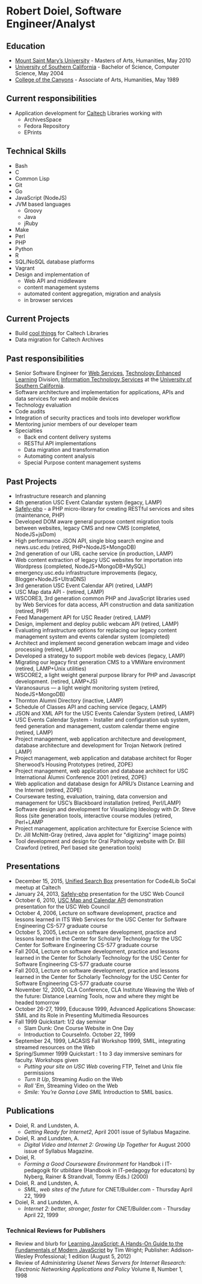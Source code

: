 
# Robert Doiel, Software Engineer/Analyst

## Education

+ [Mount Saint Mary&rsquo;s University](http://www.msmu.edu/)  - Masters of Arts, Humanities, May 2010
+ [University of Southern California](http://www.usc.edu/) - Bachelor of Science, Computer Science, May 2004
+ [College of the Canyons](http://www.canyons.edu/) - Associate of Arts, Humanities, May 1989

## Current responsibilities

+ Application development for [Caltech](http://library.caltech.edu) Libraries working with
    + ArchivesSpace
    + Fedora Repository
    + EPrints

## Technical Skills

+ Bash
+ C
+ Common Lisp
+ Git
+ Go
+ JavaScript (NodeJS)
+ JVM based languages
    + Groovy
    + Java
    + jRuby
+ Make
+ Perl
+ PHP
+ Python
+ R
+ SQL/NoSQL database platforms
+ Vagrant
+ Design and implementation of 
    + Web API and middleware 
    + content management systems
    + automated content aggregation, migration and analysis
    + in browser services

## Current Projects

+ Build [cool things](http://caltechlibrary.github.io) for Caltech Libraries
+ Data migration for Caltech Archives


## Past responsibilities

+ Senior Software Engineer for [Web Services](http://www.usc.edu/web), [Technology Enhanced Learning](http://tel.usc.edu) Division, [Information Technology Services](http://itservices.usc.edu) at the [University of Southern California](http://www.usc.edu).
+ Software architecture and implementation for applications, APIs and data services for web and mobile devices
+ Technology evaluation
+ Code audits
+ Integration of security practices and tools into developer workflow
+ Mentoring junior members of our developer team
+ Specialties
    + Back end content delivery systems
    + RESTful API implementations
    + Data migration and transformation
    + Automating content analysis
    + Special Purpose content management systems


## Past Projects

+ Infrastructure research and planning
+ 4th generation USC Event Calandar system (legacy, LAMP)
+ [Safely-php](https://github.com/uscwebservices/safely-php) - a PHP micro-library for creating RESTful services and sites (maintenance, PHP)
+ Developed DOM aware general purpose content migration tools between websites, legacy CMS and new CMS (completed, NodeJS+jsDom)
+ High performance JSON API, single blog search engine and news.usc.edu (retired, PHP+NodeJS+MongoDB)
+ 2nd generation of our URL cache service (in production, LAMP)
+ Web content extraction of legacy USC websites for importation into Wordpress (completed, NodeJS+MongoDB+MySQL)
+ emergency.usc.edu infrastructure improvements (legacy, Blogger+NodeJS+UltraDNS)
+ 3rd generation USC Event Calendar API (retired, LAMP)
+ USC Map data API - (retired, LAMP)
+ WSCORE3, 3rd generation common PHP and JavaScript libraries used by Web Services for data access, API construction and data sanitization (retired, PHP) 
+ Feed Management API for USC Reader (retired, LAMP)
+ Design, implement and deploy public webcam API (retired, LAMP)
+ Evaluating infrastructure options for replacing our legacy content management system and events calendar system (completed)
+ Architect and implement second generation webcam image and video processing (retired, LAMP)
+ Developed a strategy to support mobile web devices (legacy, LAMP)
+ Migrating our legacy first generation CMS to a VMWare environment (retired, LAMP+Unix utilities)
+ WSCORE2, a light weight general purpose library for PHP and Javascript development. (retired, LAMP+JS)
+ Varanosaurus &mdash; a light weight monitoring system (retired, NodeJS+MongoDB)
+ Thornton Alumni Directory (inactive, LAMP)
+ Schedule of Classes API and caching service (legacy, LAMP)
+ JSON and XML API for the USC Events Calendar System (retired, LAMP)
+ USC Events Calendar System - Installer and configuration sub system, feed generation and management, custom calendar theme engine (retired, LAMP)
+ Project management, web application architecture and development, database architecture and development for Trojan Network (retired LAMP)
+ Project management, web application and database architect for Roger Sherwood&rsquo;s Housing Prototypes (retired, ZOPE)
+ Project management, web application and database architect for USC International Alumni Conference 2001 (retired, ZOPE)
+ Web application and database design for APRU&rsquo;s Distance Learning and the Internet (retired, ZOPE)
+ Courseware testing, evaluation, training, data conversion and management for USC&rsquo;s Blackboard installation (retired, Perl/LAMP)
+ Software design and development for Visualizing Ideology with Dr. Steve Ross (site generation tools, interactive course modules (retired, Perl+LAMP
+ Project management, application architecture for Exercise Science  with Dr. Jill McNitt-Gray (retired, Java applet for "digitizing" image points)
+ Tool development and design for Oral Pathology website with Dr. Bill Crawford (retired, Perl based site generation tools)

## Presentations

+ December 15, 2015, [Unified Search Box](http://caltechlibrary.github.io/presentation.html) presentation for Code4Lib SoCal meetup at Caltech
+ January 24, 2013, [Safely-php](https://docs.google.com/presentation/d/1Efh9Z_HGBOxxYsupHQDok9-CjL4aBC-lGIAnZu5mm1E/edit?usp=sharing) presentation for the USC Web Council
+ October 6, 2010, [USC Map and Calendar API](usc-api-demos) demonstration presentation for the USC Web Council
+ October 4, 2006, Lecture on software development, practice and lessons learned in ITS Web Services for the USC Center for Software Engineering CS-577 graduate course
+ October 5, 2005, Lecture on software development, practice and lessons learned in the Center for Scholarly Technology for the USC Center for Software Engineering CS-577 graduate course
+ Fall 2004, Lecture on software development, practice and lessons learned in the Center for Scholarly Technology for the USC Center for Software Engineering CS-577 graduate course
+ Fall 2003, Lecture on software development, practice and lessons learned in the Center for Scholarly Technology for the USC Center for Software Engineering CS-577 graduate course
+ November 12, 2000, CLA Conference, CLA Institute Weaving the Web of the future: Distance Learning Tools, now and where they might be headed tomorrow
+ October 26-27, 1999, Educause 1999, Advanced Applications Showcase: SMIL and its Role in Presenting Multimedia Resources
+ Fall 1999 Quickstart: 1/2 day seminar
    - Slam Dunk: One Course Website in One Day
    - Introduction to CourseInfo. October 22, 1999
+ September 24, 1999, LACASIS Fall Workshop 1999, SMIL, integrating streamed resources on the Web
+ Spring/Summer 1999 Quickstart : 1 to 3 day immersive seminars for faculty. Workshops given
    - _Putting your site on USC Web_ covering FTP, Telnet and Unix file permissions
    - _Turn It Up_, Streaming Audio on the Web
    - _Roll &rsquo;Em_, Streaming Video on the Web
    - _Smile: You&rsquo;re Gonna Love SMIL_ Introduction to SMIL basics.

## Publications

+ Doiel, R. and Lundsten, A.
    - _Getting Ready for Internet2_, April 2001 issue of Syllabus Magazine.
+ Doiel, R. and Lundsten, A.
    - _Digital Video and Internet 2: Growing Up Together_ for August 2000 issue of Syllabus Magazine.
+ Doiel, R.
    - _Forming a Good Courseware Environment_ for Handbok i IT-pedagogik f&#246;r utbildare (Handbook in IT-pedagogy for educators) by Nyberg, Rainer & Strandvall, Tommy (Eds.) (2000)
+ Doiel, R. and Lundsten, A.
    - _SMIL, web sites of the future_ for CNET/Builder.com - Thursday April 22, 1999
+ Doiel, R. and Lundsten, A.
    - _Internet 2: better, stronger, faster_ for CNET/Builder.com - Thursday April 22, 1999

### Technical Reviews for Publishers

+ Review and blurb for [Learning JavaScript: A Hands-On Guide to the Fundamentals of Modern JavaScript](http://www.amazon.com/dp/0321832744) by Tim Wright; Publisher: Addison-Wesley Professional; 1 edition (August 5, 2012)
+ Review of _Administering Usenet News Servers for Internet Research: Electronic Networking Applications and Policy_ Volume 8, Number 1, 1998


